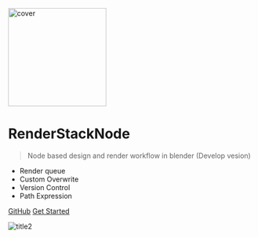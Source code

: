 <!-- _coverpage.md -->

<img src="media/logo/logo no_text.svg" alt="cover" width="200px" />

# **RenderStackNode**

> Node based design and render workflow in blender (Develop vesion)

+ Render queue
+ Custom Overwrite
+ Version Control
+ Path Expression

[GitHub](https://github.com/atticus-lv/RenderStackNode)
[Get Started](/develop/Intro.md)

![title2](media/img/title2.png)




